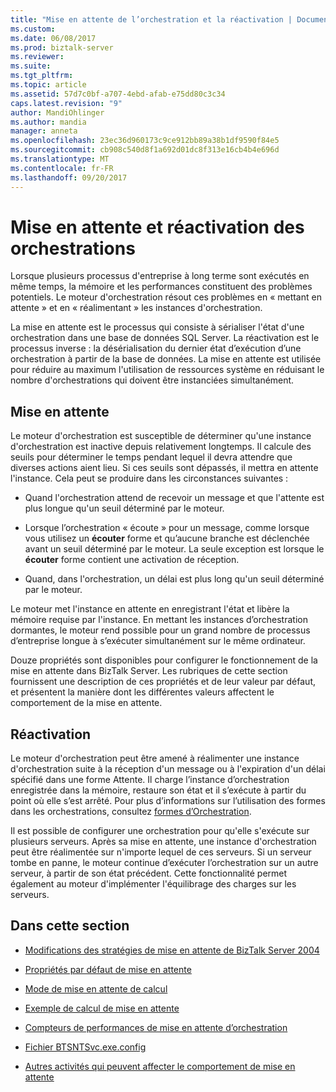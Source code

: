 ```yaml
---
title: "Mise en attente de l’orchestration et la réactivation | Documents Microsoft"
ms.custom: 
ms.date: 06/08/2017
ms.prod: biztalk-server
ms.reviewer: 
ms.suite: 
ms.tgt_pltfrm: 
ms.topic: article
ms.assetid: 57d7c0bf-a707-4ebd-afab-e75dd80c3c34
caps.latest.revision: "9"
author: MandiOhlinger
ms.author: mandia
manager: anneta
ms.openlocfilehash: 23ec36d960173c9ce912bb89a38b1df9590f84e5
ms.sourcegitcommit: cb908c540d8f1a692d01dc8f313e16cb4b4e696d
ms.translationtype: MT
ms.contentlocale: fr-FR
ms.lasthandoff: 09/20/2017
---
```

# <a name="orchestration-dehydration-and-rehydration"></a>Mise en attente et réactivation des orchestrations
Lorsque plusieurs processus d'entreprise à long terme sont exécutés en même temps, la mémoire et les performances constituent des problèmes potentiels. Le moteur d'orchestration résout ces problèmes en « mettant en attente » et en « réalimentant » les instances d'orchestration.  
  
 La mise en attente est le processus qui consiste à sérialiser l'état d'une orchestration dans une base de données SQL Server. La réactivation est le processus inverse : la désérialisation du dernier état d’exécution d’une orchestration à partir de la base de données. La mise en attente est utilisée pour réduire au maximum l'utilisation de ressources système en réduisant le nombre d'orchestrations qui doivent être instanciées simultanément.  
  
## <a name="dehydration"></a>Mise en attente  
 Le moteur d'orchestration est susceptible de déterminer qu'une instance d'orchestration est inactive depuis relativement longtemps. Il calcule des seuils pour déterminer le temps pendant lequel il devra attendre que diverses actions aient lieu. Si ces seuils sont dépassés, il mettra en attente l'instance. Cela peut se produire dans les circonstances suivantes :  
  
-   Quand l'orchestration attend de recevoir un message et que l'attente est plus longue qu'un seuil déterminé par le moteur.  
  
-   Lorsque l’orchestration « écoute » pour un message, comme lorsque vous utilisez un **écouter** forme et qu’aucune branche est déclenchée avant un seuil déterminé par le moteur. La seule exception est lorsque le **écouter** forme contient une activation de réception.  
  
-   Quand, dans l'orchestration, un délai est plus long qu'un seuil déterminé par le moteur.  
  
 Le moteur met l'instance en attente en enregistrant l'état et libère la mémoire requise par l'instance. En mettant les instances d’orchestration dormantes, le moteur rend possible pour un grand nombre de processus d’entreprise longue à s’exécuter simultanément sur le même ordinateur.  
  
 Douze propriétés sont disponibles pour configurer le fonctionnement de la mise en attente dans BizTalk Server. Les rubriques de cette section fournissent une description de ces propriétés et de leur valeur par défaut, et présentent la manière dont les différentes valeurs affectent le comportement de la mise en attente.  
  
## <a name="rehydration"></a>Réactivation  
 Le moteur d'orchestration peut être amené à réalimenter une instance d'orchestration suite à la réception d'un message ou à l'expiration d'un délai spécifié dans une forme Attente. Il charge l’instance d’orchestration enregistrée dans la mémoire, restaure son état et il s’exécute à partir du point où elle s’est arrêté. Pour plus d’informations sur l’utilisation des formes dans les orchestrations, consultez [formes d’Orchestration](../core/orchestration-shapes.md).  
  
 Il est possible de configurer une orchestration pour qu'elle s'exécute sur plusieurs serveurs. Après sa mise en attente, une instance d'orchestration peut être réalimentée sur n'importe lequel de ces serveurs. Si un serveur tombe en panne, le moteur continue d’exécuter l’orchestration sur un autre serveur, à partir de son état précédent. Cette fonctionnalité permet également au moteur d'implémenter l'équilibrage des charges sur les serveurs.  
  
## <a name="in-this-section"></a>Dans cette section  
  
-   [Modifications des stratégies de mise en attente de BizTalk Server 2004](../core/changes-in-dehydration-policy-from-biztalk-server-2004.md)  
  
-   [Propriétés par défaut de mise en attente](../core/dehydration-default-properties.md)  
  
-   [Mode de mise en attente de calcul](../core/how-to-calculate-dehydration.md)  
  
-   [Exemple de calcul de mise en attente](../core/sample-dehydration-calculation.md)  
  
-   [Compteurs de performances de mise en attente d’orchestration](../core/orchestration-dehydration-performance-counters.md)  
  
-   [Fichier BTSNTSvc.exe.config](../core/btsntsvc-exe-config-file.md)  
  
-   [Autres activités qui peuvent affecter le comportement de mise en attente](../core/other-activities-that-can-affect-dehydration-behavior.md)